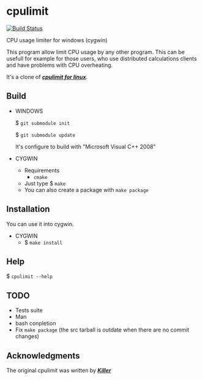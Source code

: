 cpulimit
========

[![Build Status][0]][1]

CPU usage limiter for windows (cygwin)

This program allow limit CPU usage by any other program. This can be usefull 
for example for those users, who use distributed calculations clients and 
have problems with CPU overheating.

It's a clone of [***cpulimit for linux***][2].


Build
-----

* WINDOWS

    $ `git submodule init`

    $ `git submodule update`

    It's configure to build with "Microsoft Visual C++ 2008"


* CYGWIN
    * Requirements
        * `cmake`
    * Just type $ `make`
    * You can also create a package with `make package`

Installation
------------

You can use it into cygwin.

* CYGWIN
    * $ `make install`

Help
----

$ `cpulimit --help`


TODO
----

* Tests suite
* Man
* bash conpletion
* Fix `make package` (the src tarball is outdate when there are no commit changes)


Acknowledgments
---------------

The original cpulimit was written by [***Killer***][3]

[0]: https://travis-ci.org/alquerci/cpulimit.png?branch=master
[1]: https://travis-ci.org/alquerci/cpumilit
[2]: https://github.com/opsengine/cpulimit
[3]: http://www.killprog.com
